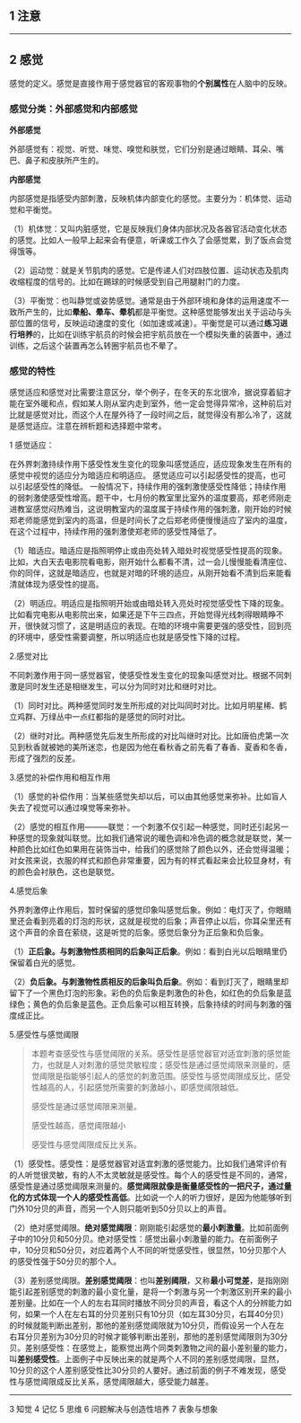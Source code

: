 

## 1 注意

---





## 2 感觉

 感觉的定义。感觉是直接作用于感觉器官的客观事物的**个别属性**在人脑中的反映。 



### **感觉分类**：外部感觉和内部感觉



**外部感觉**

外部感觉有：视觉、听觉、味觉、嗅觉和肤觉，它们分别是通过眼睛、耳朵、嘴巴、鼻子和皮肤所产生的。



**内部感觉**

内部感觉是指感受内部刺激，反映机体内部变化的感觉。主要分为：机体觉、运动觉和平衡觉。

（1）机体觉：又叫内脏感觉，它是反映我们身体内部状况及各器官活动变化状态的感觉。比如人一般早上起来会有便意，听课或工作久了会感觉累，到了饭点会觉得饿等。

（2）运动觉：就是关节肌肉的感觉。它是传递人们对四肢位置、运动状态及肌肉收缩程度的信号的。比如在踢球的时候感受到自己用腿射门的力度。

 （3）平衡觉：也叫静觉或姿势感觉。通常是由于外部环境和身体的运用速度不一致所产生的，比如**晕船、晕车、晕机**都是平衡觉。这种感觉能够发出关于运动与头部位置的信号，反映运动速度的变化（如加速或减速）。平衡觉是可以通过**练习进行培养**的，比如在训练宇航员的时候会把宇航员放在一个模拟失重的装置中，通过训练，之后这个装置再怎么转圈宇航员也不晕了。



### 感觉的特性

感觉适应和感觉对比需要注意区分，举个例子，在冬天的东北很冷，据说穿着貂才能在室外暖和点，假如某人刚从室内走到室外，他一定会觉得异常冷，这种前后对比就是感觉对比，而这个人在屋外待了一段时间之后，就觉得没有那么冷了，这就是感觉适应。注意在辨析题和选择题中常考。



1 感觉适应：

在外界刺激持续作用下感受性发生变化的现象叫感觉适应，适应现象发生在所有的感觉中视觉的适应分为暗适应和明适应。 感觉适应可以引起感受性的提高，也可以引起感受性的降低。 一般情况下，持续作用的强刺激使感受性降低；持续作用的弱刺激使感受性增高。题干中，七月份的教室里比室外的温度要高，郑老师刚走进教室感觉闷热难当，这说明教室内的温度属于持续作用的强刺激，刚开始的时候郑老师能感觉到室内的高温，但是时间长了之后郑老师便慢慢适应了室内的温度，在这个过程中，持续作用的强刺激使郑老师的感受性降低了。 



（1）暗适应。暗适应是指照明停止或由亮处转入暗处时视觉感受性提高的现象。比如，大白天去电影院看电影，刚开始什么都看不清，过一会儿慢慢能看清座位、你的同伴，这就是暗适应，也就是对暗的环境的适应，从刚开始看不清到后来能看清就体现为感受性的提高。



（2）明适应。明适应是指照明开始或由暗处转入亮处时视觉感受性下降的现象。比如看完电影从电影院出来，如果还是下午三四点，开始觉得光线刺得眼睛睁不开，很快就习惯了，这是明适应的表现。在暗的环境中需要更强的感受性，回到亮的环境中，感受性需要调整，所以明适应也就是感受性下降的过程。



2.感觉对比

不同刺激作用于同一感觉器官，使感受性发生变化的现象叫感觉对比。根据不同刺激是同时发生还是相继发生，可以分为同时对比和继时对比。



（1）同时对比。两种感觉同时发生所形成的对比叫同时对比。比如月明星稀、鹤立鸡群、万绿丛中一点红都指的是感觉的同时对比。

（2）继时对比。两种感觉先后发生所形成的对比叫继时对比。比如唐伯虎第一次见到秋香就被她的美所迷恋，也是因为他在看秋香之前先看了春香、夏香和冬香，形成了强烈的反差。



3.感觉的补偿作用和相互作用



（1）感觉的补偿作用：当某些感觉失却以后，可以由其他感觉来弥补。比如盲人失去了视觉可以通过嗅觉等来弥补。

（2）感觉的相互作用———联觉：一个刺激不仅引起一种感觉，同时还引起另一种感觉的现象就叫联觉。比如我们通常说的暖色调和冷色调的概念就是联觉，某一种颜色比如红色如果用在装饰当中，给我们的感觉除了颜色以外，还会觉得温暖；对女孩来说，衣服的样式和颜色非常重要，因为有的样式看起来会比较显身材，有的颜色会衬肤色，这也是联觉。



4.感觉后象

外界刺激停止作用后，暂时保留的感觉印象叫感觉后象。例如：电灯灭了，你眼睛里还会看到亮着的灯泡的形状，这就是视觉的后象；声音停止以后，你耳朵里还有这个声音的余音在萦绕，这是听觉的后象。感觉后象分为正后象和负后象。

（1）**正后象。与刺激物性质相同的后象叫正后象**。例如：看到白光以后眼睛里仍保留着白光的感觉。

（2）**负后象。与刺激物性质相反的后象叫负后象**。例如：看到灯灭了，眼睛里却留下了一个黑色灯泡的形象。彩色的负后象是刺激色的补色，如红色的负后象是蓝绿色；黄色的负后象是蓝色。正负后象可以相互转换，后象持续的时间与刺激的强度成正比。



5.感受性与感觉阈限

>本题考查感受性与感觉阈限的关系。感受性是感觉器官对适宜刺激的感觉能力，也就是人对刺激的感觉灵敏程度；感受性是通过感觉阈限来测量的，感觉阈限是指能够引起人的感觉的刺激范围。感受性与感觉阈限成反比，感受性越高的人，引起感觉所需要的刺激越小，即感觉阈限越低。
>
>
>
>感受性是通过感觉阈限来测量。
>
>感受性越高，感觉阈限越小
>
>感受性与感觉阈限成反比关系。
>
>
>
>



（1）感受性。感受性：是感觉器官对适宜刺激的感觉能力。比如我们通常评价有的人听觉很灵敏，有的人不太灵敏就是感受性。每个人的感受性是不同的，通常，感受性是通过感觉阈限来测量的。**感觉阈限就像是衡量感受性的一把尺子，通过量化的方式体现一个人的感受性高低**。比如说一个人的听力很好，是因为他能够听到门外10分贝的声音，而另一个人则只能听到50分贝以上的声音。



（2）绝对感觉阈限。**绝对感觉阈限**：刚刚能引起感觉的**最小刺激量**。比如前面例子中的10分贝和50分贝。绝对感受性：感觉出最小刺激量的能力。在前面例子中，10分贝和50分贝，对应着两个人不同的听觉感受性，很显然，10分贝那个人的感受性强于50分贝的那个人。



（3）差别感觉阈限。**差别感觉阈限**：也叫**差别阈限**，又称**最小可觉差**，是指刚刚能引起差别感觉的刺激的最小变化量，是将一个刺激与另一个刺激区别开来的最小差别量。比如在一个人的左右耳同时播放不同分贝的声音，看这个人的分辨能力如何，如果一个人在左右耳的分贝差别只有10分贝（如左耳30分贝，右耳40分贝）的时候就能判断出差别，那他的差别感觉阈限就为10分贝，而假设另一个人在左右耳分贝差别为30分贝的时候才能够判断出差别，那他的差别感觉阈限则为30分贝。差别感受性：在感觉上，能察觉出两个同类刺激物之间的最小差别量的能力，叫**差别感受性**。上面例子中反映出来的就是两个人不同的差别感觉阈限，显然，10分贝的这个人差别感受性比30分贝的人要好。通过前面的例子不难发现，感受性与感觉阈限成反比关系，感觉阈限越大，感受能力越差。

---



3 知觉
4 记忆
5 思维
6 问题解决与创造性培养
7 表象与想象

